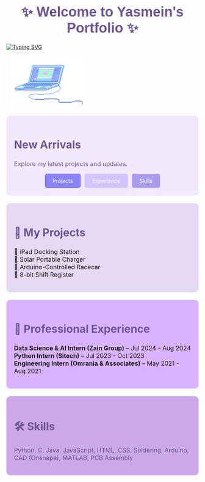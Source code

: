 <div style="font-family: Arial, sans-serif; color: #6E5494; text-align: center; margin: 20px 0;">
  <h1 style="font-size: 36px; font-weight: bold; margin-bottom: 10px;">✨ Welcome to Yasmein's Portfolio ✨</h1>
</div>
<a href="https://git.io/typing-svg"><img src="https://readme-typing-svg.demolab.com?font=&weight=500&duration=2000&pause=250&color=8B82F7&center=true&vCenter=true&multiline=true&repeat=false&width=800&height=100&lines=+Hi+there!+I'm+Yasmein+Asfour;+an+Electrical+Engineering+major+with+a+minor+in+Computer+Science;Check+out+my+projects+and+experience+below!" alt="Typing SVG" /></a>

<p align="left">

  <img src="https://github.com/yasmeinasfour/yasmeinasfour.github.io/blob/main/laptopgif.gif" width="200"/>

</p>



<div style="background-color: #F3E9FF; padding: 20px; border-radius: 10px; margin-bottom: 20px;">
  <h2 style="font-size: 28px; color: #6E5494;">New Arrivals</h2>
  <p style="font-size: 16px; color: #6E5494;">Explore my latest projects and updates.</p>
  <div style="display: flex; justify-content: center; gap: 10px;">
    <a href="#projects" style="background-color: #8B82F7; color: white; padding: 10px 20px; text-decoration: none; border-radius: 5px;">Projects</a>
    <a href="#experience" style="background-color: #D3C4FF; color: white; padding: 10px 20px; text-decoration: none; border-radius: 5px;">Experience</a>
    <a href="#skills" style="background-color: #AA9CED; color: white; padding: 10px 20px; text-decoration: none; border-radius: 5px;">Skills</a>
  </div>
</div>

<!-- Projects Section -->
<div id="projects" style="background-color: #E5D9F4; padding: 20px; border-radius: 10px; margin-bottom: 20px;">
  <h2 style="font-size: 28px; color: #6E5494;">🚀 My Projects</h2>
  <ul style="list-style: none; padding: 0; text-align: left; font-size: 16px;">
    <li>🌟 iPad Docking Station</li>
    <li>🌟 Solar Portable Charger</li>
    <li>🌟 Arduino-Controlled Racecar</li>
    <li>🌟 8-bit Shift Register</li>
  </ul>
</div>

<!-- Experience Section -->
<div id="experience" style="background-color: #D9B3FF; padding: 20px; border-radius: 10px; margin-bottom: 20px;">
  <h2 style="font-size: 28px; color: #6E5494;">💼 Professional Experience</h2>
  <ul style="list-style: none; padding: 0; text-align: left; font-size: 16px;">
    <li><strong>Data Science & AI Intern (Zain Group)</strong> – Jul 2024 - Aug 2024</li>
    <li><strong>Python Intern (Sitech)</strong> – Jul 2023 - Oct 2023</li>
    <li><strong>Engineering Intern (Omrania & Associates)</strong> – May 2021 - Aug 2021</li>
  </ul>
</div>

<!-- Skills Section -->
<div id="skills" style="background-color: #CBA9E8; padding: 20px; border-radius: 10px; margin-bottom: 20px;">
  <h2 style="font-size: 28px; color: #6E5494;">🛠 Skills</h2>
  <p style="font-size: 16px; color: #6E5494;">
    Python, C, Java, JavaScript, HTML, CSS, Soldering, Arduino, CAD (Onshape), MATLAB, PCB Assembly
  </p>
</div>
